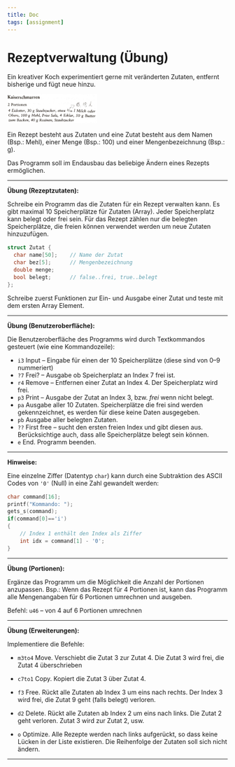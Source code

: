 ```yaml
---
title: Doc
tags: [assignment]
---
```


# Rezeptverwaltung (Übung)

Ein kreativer Koch experimentiert gerne mit veränderten Zutaten, entfernt bisherige und fügt neue hinzu.

<img src="fig/Kaiserschmarren.jpg" alt="Kaiserschmarren" style="zoom:20%;" />

Ein Rezept besteht aus Zutaten und eine Zutat besteht aus dem Namen (Bsp.: Mehl), einer Menge (Bsp.: 100) und einer Mengenbezeichnung (Bsp.: g).

Das Programm soll im Endausbau das beliebige Ändern eines Rezepts ermöglichen.

---

**Übung (Rezeptzutaten):**

Schreibe ein Programm das die Zutaten für ein Rezept verwalten kann. Es gibt maximal 10 Speicherplätze für Zutaten (Array). Jeder Speicherplatz kann belegt oder frei sein. Für das Rezept zählen nur die belegten Speicherplätze, die freien können verwendet werden um neue Zutaten hinzuzufügen. 

```c
struct Zutat {
  char name[50];	// Name der Zutat
  char bez[5];		// Mengenbezeichnung
  double menge;
  bool belegt;      // false..frei, true..belegt
};
```

Schreibe zuerst Funktionen zur Ein- und Ausgabe einer Zutat und teste mit dem ersten Array Element.



---

**Übung (Benutzeroberfläche):**

Die Benutzeroberfläche des Programms wird durch Textkommandos gesteuert (wie eine Kommandozeile):

- `i3`
Input – Eingabe für einen der 10 Speicherplätze (diese sind von 0–9 nummeriert)
- `?7`
Frei? – Ausgabe ob Speicherplatz an Index 7 frei ist.
- `r4`
Remove – Entfernen einer Zutat an Index 4. Der Speicherplatz wird frei.
- `p3`
  Print – Ausgabe der Zutat an Index 3, bzw. *frei* wenn nicht belegt.
- `pa`
  Ausgabe aller 10 Zutaten. Speicherplätze die frei sind werden gekennzeichnet, es werden für diese keine Daten ausgegeben.
- `pb`
  Ausgabe aller belegten Zutaten.
- `??`
  First free – sucht den ersten freien Index und gibt diesen aus. Berücksichtige auch, dass alle Speicherplätze belegt sein können.
- `e`
  End. Programm beenden.

---

**Hinweise:**

Eine einzelne Ziffer (Datentyp `char`) kann durch eine Subtraktion des ASCII Codes von `'0'` (Null) in eine Zahl gewandelt werden:

```c
char command[16];
printf("Kommando: ");
gets_s(command);
if(command[0]=='i') 
{
    // Index 1 enthält den Index als Ziffer
    int idx = command[1] - '0';
}
```



---

**Übung (Portionen):**

Ergänze das Programm um die Möglichkeit die Anzahl der Portionen anzupassen. Bsp.: Wenn das Rezept für 4 Portionen ist, kann das Programm alle Mengenangaben für 6 Portionen umrechnen und ausgeben.

Befehl: `u46` – von 4 auf 6 Portionen umrechnen



---

**Übung (Erweiterungen):**

Implementiere die Befehle:

- `m3to4`
Move. Verschiebt die Zutat 3 zur Zutat 4. Die Zutat 3 wird frei, die Zutat 4 überschrieben

- `c7to1`
Copy. Kopiert die Zutat 3 über Zutat 4.

- `f3`
Free. Rückt alle Zutaten ab Index 3 um eins nach rechts. Der Index 3 wird frei, die Zutat 9 geht (falls belegt) verloren.

- `d2`
Delete. Rückt alle Zutaten ab Index 2 um eins nach links. Die Zutat 2 geht verloren. Zutat 3 wird zur Zutat 2, usw.

- `o`
Optimize. Alle Rezepte werden nach links aufgerückt, so dass keine Lücken in der Liste existieren.
Die Reihenfolge der Zutaten soll sich nicht ändern.


---


